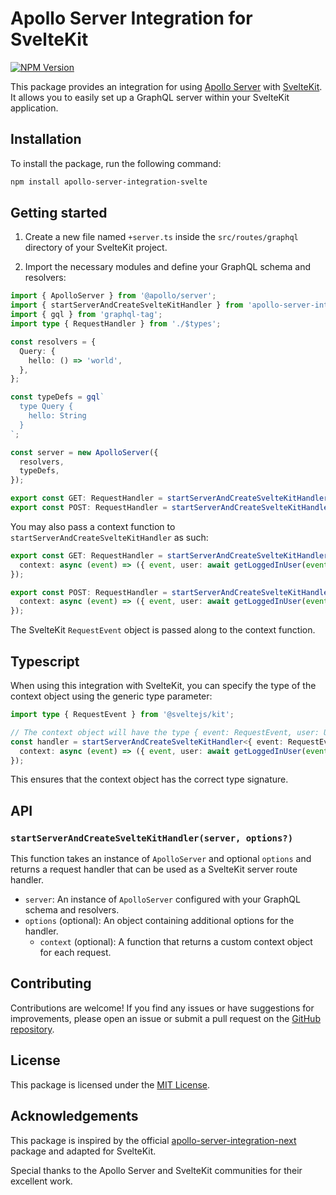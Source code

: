 # Apollo Server Integration for SvelteKit

[![NPM Version](https://img.shields.io/npm/v/apollo-server-integration-svelte?logo=npm&logoColor=%23ffffff&color=%234ec820)
](https://badge.fury.io/js/apollo-server-integration-svelte)

This package provides an integration for using [Apollo Server](https://www.apollographql.com/docs/apollo-server/) with [SvelteKit](https://kit.svelte.dev/). It allows you to easily set up a GraphQL server within your SvelteKit application.

## Installation

To install the package, run the following command:

```bash
npm install apollo-server-integration-svelte
```

## Getting started

1. Create a new file named `+server.ts` inside the `src/routes/graphql` directory of your SvelteKit project.

2. Import the necessary modules and define your GraphQL schema and resolvers:

```typescript
import { ApolloServer } from '@apollo/server';
import { startServerAndCreateSvelteKitHandler } from 'apollo-server-integration-svelte';
import { gql } from 'graphql-tag';
import type { RequestHandler } from './$types';

const resolvers = {
  Query: {
    hello: () => 'world',
  },
};

const typeDefs = gql`
  type Query {
    hello: String
  }
`;

const server = new ApolloServer({
  resolvers,
  typeDefs,
});

export const GET: RequestHandler = startServerAndCreateSvelteKitHandler(server);
export const POST: RequestHandler = startServerAndCreateSvelteKitHandler(server);
```
You may also pass a context function to `startServerAndCreateSvelteKitHandler` as such:
```typescript
export const GET: RequestHandler = startServerAndCreateSvelteKitHandler(server, {
  context: async (event) => ({ event, user: await getLoggedInUser(event) }),
});

export const POST: RequestHandler = startServerAndCreateSvelteKitHandler(server, {
  context: async (event) => ({ event, user: await getLoggedInUser(event) }),
});
```
The SvelteKit `RequestEvent` object is passed along to the context function.

## Typescript

When using this integration with SvelteKit, you can specify the type of the context object using the generic type parameter:

```typescript
import type { RequestEvent } from '@sveltejs/kit';

// The context object will have the type { event: RequestEvent, user: User }
const handler = startServerAndCreateSvelteKitHandler<{ event: RequestEvent; user: User }>(server, {
  context: async (event) => ({ event, user: await getLoggedInUser(event) }),
});
```

This ensures that the context object has the correct type signature.
## API

### `startServerAndCreateSvelteKitHandler(server, options?)`

This function takes an instance of `ApolloServer` and optional `options` and returns a request handler that can be used as a SvelteKit server route handler.

- `server`: An instance of `ApolloServer` configured with your GraphQL schema and resolvers.
- `options` (optional): An object containing additional options for the handler.
  - `context` (optional): A function that returns a custom context object for each request.

## Contributing

Contributions are welcome! If you find any issues or have suggestions for improvements, please open an issue or submit a pull request on the [GitHub repository](https://github.com/pabl-o-ce/apollo-server-integration-svelte).

## License

This package is licensed under the [MIT License](https://opensource.org/licenses/MIT).

## Acknowledgements

This package is inspired by the official [apollo-server-integration-next](https://www.npmjs.com/package/apollo-server-integration-next) package and adapted for SvelteKit.

Special thanks to the Apollo Server and SvelteKit communities for their excellent work.
